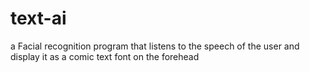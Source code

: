 # text-ai
a Facial recognition program that listens to the speech of the user and display it as a comic text font on the forehead
